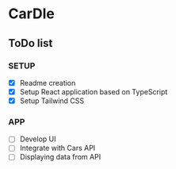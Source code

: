 # CarDle

## ToDo list
### SETUP
- [x] Readme creation
- [x] Setup React application based on TypeScript
- [x] Setup Tailwind CSS
### APP
- [ ] Develop UI
- [ ] Integrate with Cars API
- [ ] Displaying data from API